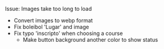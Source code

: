 Issue: Images take too long to load
- Convert images to webp format
- Fix boleibol 'Lugar' and image
- Fix typo 'inscripto' when choosing a course
    - Make button background another color to show status  

